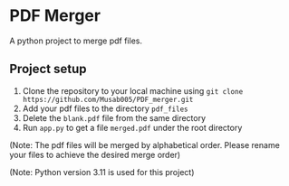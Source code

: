# PDF Merger

A python project to merge pdf files.

## Project setup

1. Clone the repository to your local machine using `git clone https://github.com/Musab005/PDF_merger.git`
2. Add your pdf files to the directory `pdf_files`
3. Delete the `blank.pdf` file from the same directory
4. Run `app.py` to get a file `merged.pdf` under the root directory

(Note: The pdf files will be merged by alphabetical order. Please rename your files to achieve the desired merge order)

(Note: Python version 3.11 is used for this project)
